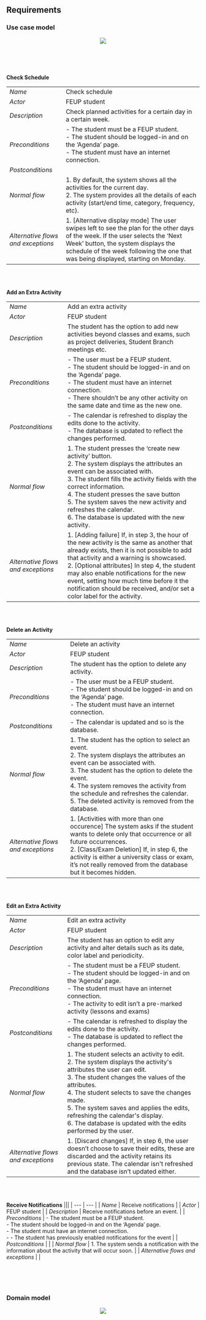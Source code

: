 ## Requirements

### Use case model

<p align="center" justify="center">
  <img src="https://github.com/LEIC-ES-2021-22/2LEIC13T3/blob/main/docs/Requirements/images/UseCaseModel.drawio.jpg"/>
</p>
<br>
<br>
<br>

**Check Schedule**

|||
| --- | --- |
| *Name* | Check schedule |
| *Actor* |  FEUP student | 
| *Description* | Check planned activities for a certain day in a certain week.  |
| *Preconditions* | - The student must be a FEUP student. <br> - The student should be logged-in and on the ‘Agenda’ page. <br> - The student must have an internet connection. |
| *Postconditions* |  |
| *Normal flow* | 1. By default, the system shows all the activities for the current day. <br> 2. The system provides all the details of each activity (start/end time, category, frequency, etc).|
| *Alternative flows and exceptions* | 1. [Alternative display mode] The user swipes left to see the plan for the other days of the week. If the user selects the ‘Next Week’ button, the system displays the schedule of the week following the one that was being displayed, starting on Monday.|

<br>
<br>

**Add an Extra Activity**

|||
| --- | --- |
| *Name* | Add an extra activity |
| *Actor* |  FEUP student | 
| *Description* | The student has the option to add new activities beyond classes and exams, such as project deliveries, Student Branch meetings etc.  |
| *Preconditions* | - The user must be a FEUP student. <br> - The student should be logged-in and on the ‘Agenda’ page. <br> - The student must have an internet connection. <br> - There shouldn’t be any other activity on the same date and time as the new one.|
| *Postconditions* | - The calendar is refreshed to display the edits done to the activity. <br> - The database is updated to reflect the changes performed. |
| *Normal flow* | 1. The student presses the ‘create new activity’ button. <br> 2. The system displays the attributes an event can be associated with. <br> 3. The student fills the activity fields with the correct information. <br> 4. The student presses the save button <br> 5. The system saves the new activity and refreshes the calendar. <br> 6. The database is updated with the new activity.|
| *Alternative flows and exceptions* | 1. [Adding failure] If, in step 3, the hour of the new activity is the same as another that already exists, then it is not possible to add that activity and a warning is showcased. <br> 2. [Optional attributes] In step 4, the student may also enable notifications for the new event, setting how much time before it the notification should be received, and/or set a color label for the activity.|

<br>
<br>

**Delete an Activity**

|||
| --- | --- |
| *Name* | Delete an activity |
| *Actor* |  FEUP student | 
| *Description* | The student has the option to delete any activity. |
| *Preconditions* | - The user must be a FEUP student. <br> - The student should be logged-in and on the ‘Agenda’ page. <br> - The student must have an internet connection.|
| *Postconditions* | - The calendar is updated and so is the database. |
| *Normal flow* | 1. The student has the option to select an event. <br> 2. The system displays the attributes an event can be associated with. <br> 3. The student has the option to delete the event. <br> 4. The system removes the activity from the schedule and refreshes the calendar. <br> 5. The deleted activity is removed from the database.|
| *Alternative flows and exceptions* | 1. [Activities with more than one occurence] The system asks if the student wants to delete only that occurrence or all future occurrences. <br> 2. [Class/Exam Deletion] If, in step 6, the activity is either a university class or exam, it’s not really removed from the database but it becomes hidden.|

<br>
<br>


**Edit an Extra Activity**

|||
| --- | --- |
| *Name* | Edit an extra activity |
| *Actor* |  FEUP student | 
| *Description* | The student has an option to edit any activity and alter details such as its date, color label and periodicity. |
| *Preconditions* | - The student must be a FEUP student. <br> - The student should be logged-in and on the ‘Agenda’ page. <br> - The student must have an internet connection. <br> - The activity to edit isn’t a pre-marked activity (lessons and exams)|
| *Postconditions* | - The calendar is refreshed to display the edits done to the activity. <br> - The database is updated to reflect the changes performed. |
| *Normal flow* | 1. The student selects an activity to edit. <br> 2. The system displays the activity's attributes the user can edit. <br> 3. The student changes the values of the attributes. <br> 4. The student selects to save the changes made. <br> 5. The system saves and applies the edits, refreshing the calendar's display. <br> 6. The database is updated with the edits performed by the user.|
| *Alternative flows and exceptions* | 1. [Discard changes] If, in step 6, the user doesn’t choose to save their edits, these are discarded and the activity retains its previous state. The calendar isn't refreshed and the database isn’t updated either.|

<br>
<br>


**Receive Notifications**
|||
| --- | --- |
| *Name* | Receive notifications |
| *Actor* |  FEUP student | 
| *Description* | Receive notifications before an event. |
| *Preconditions* | - The student must be a FEUP student. <br> - The student should be logged-in and on the ‘Agenda’ page. <br> - The student must have an internet connection. <br> - - The student has previously enabled notifications for the event |
| *Postconditions* | |
| *Normal flow* | 1. The system sends a notification with the information about the activity that will occur soon. |
| *Alternative flows and exceptions* | |


<br>
<br>
<br>

### Domain model
<p align="center" justify="center">
  <img src="https://github.com/LEIC-ES-2021-22/2LEIC13T3/blob/main/docs/Requirements/images/DomainModel.jpg">
</p>
